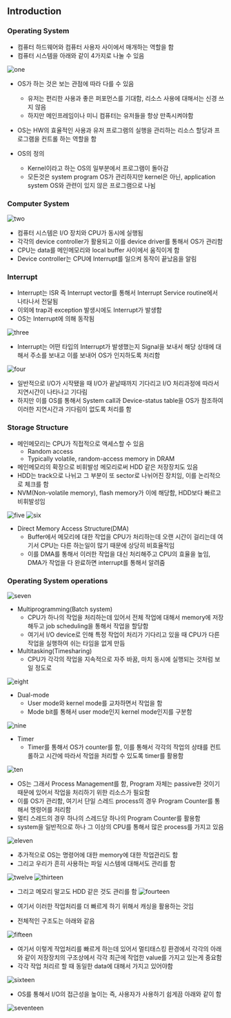## Introduction

### Operating System
- 컴퓨터 하드웨어와 컴퓨터 사용자 사이에서 매개하는 역할을 함
- 컴퓨터 시스템을 아래와 같이 4가지로 나눌 수 있음

![one](/img/OS/Introduction/one.png)

- OS가 하는 것은 보는 관점에 따라 다를 수 있음
	- 유저는 편리한 사용과 좋은 퍼포먼스를 기대함, 리소스 사용에 대해서는 신경 쓰지 않음
	- 하지만 메인프레임이나 미니 컴퓨터는 유저들을 항상 만족시켜야함
- OS는 HW의 효율적인 사용과 유저 프로그램의 실행을 관리하는 리소스 할당과 프로그램을 컨트롤 하는 역할을 함

- OS의 정의
	- Kernel이라고 하는 OS의 일부분에서 프로그램이 돌아감
	- 모든것은 system program OS가 관리하지만 kernel은 아닌, application system OS와 관련이 있지 않은 프로그램으로 나뉨

### Computer System
![two](/img/OS/Introduction/two.png)

- 컴퓨터 시스템은 I/O 장치와 CPU가 동시에 실행됨
- 각각의 device controller가 활용되고 이를 device driver를 통해서 OS가 관리함
- CPU는 data를 메인메모리와 local buffer 사이에서 움직이게 함
- Device controller는 CPU에 Interrupt를 일으켜 동작이 끝났음을 알림

### Interrupt
- Interrupt는 ISR 즉 Interrupt vector를 통해서 Interrupt Service routine에서 나타나서 전달됨
- 이외에 trap과 exception 발생시에도 Interrupt가 발생함
- OS는 Interrupt에 의해 동작됨

![three](/img/OS/Introduction/three.png) 

- Interrupt는 어떤 타입의 Interrupt가 발생했는지 Signal을 보내서 해당 상태에 대해서 주소를 보내고 이를 보내어 OS가 인지하도록 처리함

![four](/img/OS/Introduction/four.png)

- 일반적으로 I/O가 시작됐을 때 I/O가 끝날때까지 기다리고 I/O 처리과정에 따라서 지연시간이 나타나고 기다림
- 하지만 이를 OS를 통해서 System call과 Device-status table을 OS가 참조하여 이러한 지연시간과 기다림이 없도록 처리를 함

### Storage Structure
- 메인메모리는 CPU가 직접적으로 액세스할 수 있음
	- Random access
	- Typically volatile, random-access memory in DRAM
- 메인메모리의 확장으로 비휘발성 메모리로써 HDD 같은 저장장치도 있음
- HDD는 track으로 나뉘고 그 부분이 또 sector로 나뉘어진 장치임, 이를 논리적으로 체크를 함
- NVM(Non-volatile memory), flash memory가 이에 해당함, HDD보다 빠르고 비휘발성임

![five](/img/OS/Introduction/five.png)
![six](/img/OS/Introduction/six.png)

- Direct Memory Access Structure(DMA)
	- Buffer에서 메모리에 대한 작업을 CPU가 처리하는데 오랜 시간이 걸리는데 여기서 CPU는 다른 하는일이 많기 때문에 상당히 비효율적임
	- 이를 DMA를 통해서 이러한 작업을 대신 처리해주고 CPU의 효율을 높임, DMA가 작업을 다 완료하면 interrupt를 통해서 알려줌

### Operating System operations

![seven](/img/OS/Introduction/seven.png)

- Multiprogramming(Batch system)
	- CPU가 하나의 작업을 처리하는데 있어서 전체 작업에 대해서 memory에 저장해두고 job scheduling을 통해서 작업을 할당함
	- 여기서 I/O device로 인해 특정 작업이 처리가 기다리고 있을 때 CPU가 다른 작업을 실행하여 쉬는 타임을 없게 만듬
- Multitasking(Timesharing)
	- CPU가 각각의 작업을 지속적으로 자주 바꿈, 마치 동시에 실행되는 것처럼 보일 정도로

![eight](/img/OS/Introduction/eight.png)

- Dual-mode
	- User mode와 kernel mode를 교차하면서 작업을 함
	- Mode bit를 통해서 user mode인지 kernel mode인지를 구분함

![nine](/img/OS/Introduction/nine.png)

- Timer
	- Timer를 통해서 OS가 counter를 함, 이를 통해서 각각의 작업의 상태를 컨트롤하고 시간에 따라서 작업을 처리할 수 있도록 timer를 활용함

![ten](/img/OS/Introduction/ten.png)

- OS는 그래서 Process Management를 함, Program 자체는 passive한 것이기 때문에 있어서 작업을 처리하기 위한 리소스가 필요함
- 이를 OS가 관리함, 여기서 단일 스레드 process의 경우 Program Counter를 통해서 명령어를 처리함
- 멀티 스레드의 경우 하나의 스레드당 하나의 Program Counter를 활용함
- system을 일반적으로 하나 그 이상의 CPU를 통해서 많은 process를 가지고 있음

![eleven](/img/OS/Introduction/eleven.png)

- 추가적으로 OS는 명령어에 대한 memory에 대한 작업관리도 함
- 그리고 우리가 흔히 사용하는 파일 시스템에 대해서도 관리를 함

![twelve](/img/OS/Introduction/twelve.png)
![thirteen](/img/OS/Introduction/thirteen.png)

- 그리고 메모리 말고도 HDD 같은 것도 관리를 함
![fourteen](/img/OS/Introduction/fourteen.png)

- 여기서 이러한 작업처리를 더 빠르게 하기 위해서 캐싱을 활용하는 것임
- 전체적인 구조도는 아래와 같음

![fifteen](/img/OS/Introduction/fifteen.png)

- 여기서 이렇게 작업처리를 빠르게 하는데 있어서 멀티태스킹 환경에서 각각의 아래와 같이 저장장치의 구조상에서 각각 최근에 작업한 value를 가지고 있는게 중요함
- 각각 작업 처리르 할 때 동일한 data에 대해서 가지고 있어야함

![sixteen](/img/OS/Introduction/sixteen.png)

- OS를 통해서 I/O의 접근성을 높이는 즉, 사용자가 사용하기 쉽게끔 아래와 같이 함

![seventeen](/img/OS/Introduction/seventeen.png)


